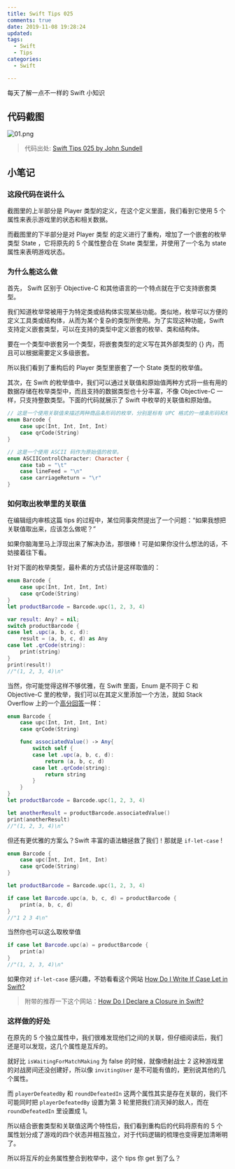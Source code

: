 ```yaml
---
title: Swift Tips 025
comments: true
date: 2019-11-08 19:28:24
updated:
tags:
  - Swift
  - Tips
categories:
  - Swift

---
```


每天了解一点不一样的 Swift 小知识

<!-- more -->

## 代码截图

![01.png](01.png)

> 代码出处: [Swift Tips 025 by John Sundell](https://github.com/JohnSundell/SwiftTips#25-using-associated-enum-values-to-avoid-state-specific-optionals)

## 小笔记

### 这段代码在说什么

截图里的上半部分是 Player 类型的定义，在这个定义里面，我们看到它使用 5 个属性来表示游戏里的状态和相关数据。

而截图里的下半部分是对 Player 类型 的定义进行了重构，增加了一个嵌套的枚举类型 State ，它将原先的 5 个属性整合在 State 类型里，并使用了一个名为 state 属性来表明游戏状态。

### 为什么能这么做

首先， Swift 区别于 Objective-C 和其他语言的一个特点就在于它支持嵌套类型。

我们知道枚举常被用于为特定类或结构体实现某些功能。类似地，枚举可以方便的定义工具类或结构体，从而为某个复杂的类型所使用。为了实现这种功能，Swift 支持定义嵌套类型，可以在支持的类型中定义嵌套的枚举、类和结构体。

要在一个类型中嵌套另一个类型，将嵌套类型的定义写在其外部类型的 {} 内，而且可以根据需要定义多级嵌套。

所以我们看到了重构后的 Player 类型里嵌套了一个 State 类型的枚举值。

其次，在 Swift 的枚举值中，我们可以通过关联值和原始值两种方式将一些有用的数据存储在枚举类型中，而且支持的数据类型也十分丰富，不像 Objective-C 一样，只支持整数类型。下面的代码就展示了 Swift 中枚举的关联值和原始值。

```swift
// 这是一个使用关联值来描述两种商品条形码的枚举，分别是标有 UPC 格式的一维条形码和标有 QR 码格式的二维码。
enum Barcode {
    case upc(Int, Int, Int, Int)
    case qrCode(String)
}

// 这是一个使用 ASCII 码作为原始值的枚举。
enum ASCIIControlCharacter: Character {
    case tab = "\t"
    case lineFeed = "\n"
    case carriageReturn = "\r"
}
```

### 如何取出枚举里的关联值

在编辑组内审核这篇 tips 的过程中，某位同事突然提出了一个问题：“如果我想把关联值取出来，应该怎么做呢？”

如果你脑海里马上浮现出来了解决办法，那很棒！可是如果你没什么想法的话，不妨接着往下看。

针对下面的枚举类型，最朴素的方式估计是这样取值的：

```swift
enum Barcode {
    case upc(Int, Int, Int, Int)
    case qrCode(String)
}
let productBarcode = Barcode.upc(1, 2, 3, 4)

var result: Any? = nil;
switch productBarcode {
case let .upc(a, b, c, d):
    result = (a, b, c, d) as Any
case let .qrCode(string):
    print(string)
}
print(result!)
//"(1, 2, 3, 4)\n"
```

当然，你可能觉得这样不够优雅，在 Swift 里面，Enum 是不同于 C 和 Objective-C 里的枚举，我们可以在其定义里添加一个方法，就如 Stack Overflow 上的一个[高分回答](https://stackoverflow.com/questions/24263539/accessing-an-enumeration-association-value-in-swift)一样：

```swift
enum Barcode {
    case upc(Int, Int, Int, Int)
    case qrCode(String)

    func associatedValue() -> Any{
        switch self {
        case let .upc(a, b, c, d):
            return (a, b, c, d)
        case let .qrCode(string):
            return string
        }
    }
}
let productBarcode = Barcode.upc(1, 2, 3, 4)

let anotherResult = productBarcode.associatedValue()
print(anotherResult)
//"(1, 2, 3, 4)\n"
```

但还有更优雅的方案么？Swift 丰富的语法糖拯救了我们！那就是 `if-let-case` !

```swift
enum Barcode {
    case upc(Int, Int, Int, Int)
    case qrCode(String)
}

let productBarcode = Barcode.upc(1, 2, 3, 4)

if case let Barcode.upc(a, b, c, d) = productBarcode {
    print(a, b, c, d)
}
//"1 2 3 4\n"
```

当然你也可以这么取枚举值

```swift
if case let Barcode.upc(a) = productBarcode {
    print(a)
}
//"(1, 2, 3, 4)\n"
```

如果你对 `if-let-case` 感兴趣，不妨看看这个网站 [How Do I Write If Case Let in Swift?](http://fuckingifcaseletsyntax.com/)

> 附带的推荐一下这个网站：[How Do I Declare a Closure in Swift?](http://fuckingclosuresyntax.com/)

### 这样做的好处

在原先的 5 个独立属性中，我们很难发现他们之间的关联，但仔细阅读后，我们还是可以发现，这几个属性是互斥的。

就好比 `isWaitingForMatchMaking` 为 false 的时候，就像喷射战士 2 这种游戏里的对战房间还没创建好，所以像 `invitingUser` 是不可能有值的，更别说其他的几个属性。

而 `playerDefeatedBy` 和 `roundDefeatedIn` 这两个属性其实是存在关联的，我们不可能同时把 `playerDefeatedBy` 设置为第 3 轮里把我们消灭掉的敌人，而在 `roundDefeatedIn` 里设置成 1。

所以结合嵌套类型和关联值这两个特性后，我们看到重构后的代码将原有的 5 个属性划分成了游戏的四个状态并相互独立，对于代码逻辑的梳理也变得更加清晰明了。

所以将互斥的业务属性整合到枚举中，这个 tips 你 get 到了么？

